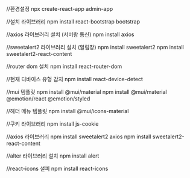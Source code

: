//환경설정
npx create-react-app admin-app

//설치 라이브러리
npm install react-bootstrap bootstrap

//axios 라이브러리 설치 (서버랑 통신)
npm install axios

//sweetalert2 라이브러리 설치 (알림창)
npm install sweetalert2 npm install sweetalert2-react-content

//router dom 설치
npm install react-router-dom

//현재 디바이스 유형 감지
 npm install react-device-detect

//mui 템플릿
npm install @mui/material
npm install @mui/material @emotion/react @emotion/styled

//헤더 메뉴 템플릿
 npm install @mui/icons-material

//쿠키 라이브러리
npm install js-cookie

//axios 라이브러리
npm install sweetalert2 axios
npm install sweetalert2-react-content

//alter 라이브러리 설치
npm install alert

//react-icons 설피
npm install react-icons
